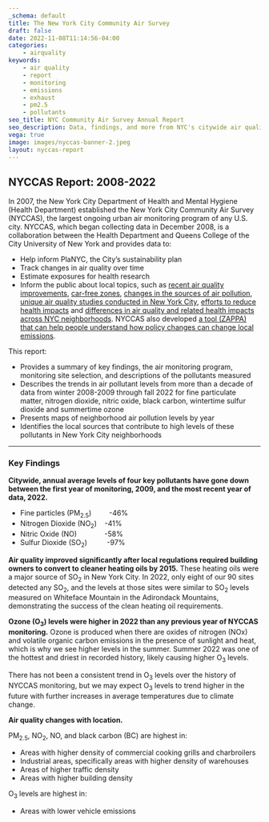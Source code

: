 ```yaml
---
_schema: default
title: The New York City Community Air Survey
draft: false
date: 2022-11-08T11:14:56-04:00
categories:
    - airquality
keywords:
    - air quality
    - report
    - monitoring
    - emissions
    - exhaust
    - pm2.5
    - pollutants
seo_title: NYC Community Air Survey Annual Report
seo_description: Data, findings, and more from NYC's citywide air quality monitoring program.
vega: true
image: images/nyccas-banner-2.jpeg
layout: nyccas-report
---
```

## NYCCAS Report: 2008-2022

In 2007, the New York City Department of Health and Mental Hygiene (Health Department) established the New York City Community Air Survey (NYCCAS), the largest ongoing urban air monitoring program of any U.S. city. NYCCAS, which began collecting data in December 2008, is a collaboration between the Health Department and Queens College of the City University of New York and provides data to:

* Help inform PlaNYC, the City’s sustainability plan
* Track changes in air quality over time
* Estimate exposures for health research
* Inform the public about local topics, such as [recent air quality improvements](../../../data-stories/breatheeasy/), [car-free zones](../../../data-stories/aqts/), [changes in the sources of air pollution](../../../data-stories/aq-cooking/), [unique air quality studies conducted in New York City](../../../data-stories/aqsnapshots/), [efforts to reduce health impacts](../../../data-stories/hia/) and [differences in air quality and related health impacts across NYC neighborhoods](../../../data-stories/aq2/). NYCCAS also developed [a tool (ZAPPA) that can help people understand how policy changes can change local emissions](../../../data-stories/zappa/).

This report:

* Provides a summary of key findings, the air monitoring program, monitoring site selection, and descriptions of the pollutants measured
* Describes the trends in air pollutant levels from more than a decade of data from winter 2008-2009 through fall 2022 for fine particulate matter, nitrogen dioxide, nitric oxide, black carbon, wintertime sulfur dioxide and summertime ozone
* Presents maps of neighborhood air pollution levels by year
* Identifies the local sources that contribute to high levels of these pollutants in New York City neighborhoods

---

### Key Findings

**Citywide, annual average levels of four key pollutants have gone down between the first year of monitoring, 2009, and the most recent year of data, 2022.**

* Fine particles (PM<sub>2.5</sub>)&nbsp; &nbsp; &nbsp; &nbsp; &nbsp;-46%
* Nitrogen Dioxide (NO<sub>2</sub>)&nbsp; &nbsp; -41%
* Nitric Oxide (NO)&nbsp; &nbsp; &nbsp; &nbsp; &nbsp; &nbsp; &nbsp; -58%
* Sulfur Dioxide (SO<sub>2</sub>)&nbsp; &nbsp; &nbsp; &nbsp; &nbsp; -97%

**Air quality improved significantly after local regulations required building owners to convert to cleaner heating oils by 2015.** These heating oils were a major source of SO<sub>2</sub> in New York City. In 2022, only eight of our 90 sites detected any SO<sub>2</sub>, and the levels at those sites were similar to SO<sub>2</sub> levels measured on Whiteface Mountain in the Adirondack Mountains, demonstrating the success of the clean heating oil requirements.

**Ozone (O<sub>3</sub>) levels were higher in 2022 than any previous year of NYCCAS monitoring.** Ozone is produced when there are oxides of nitrogen (NOx) and volatile organic carbon emissions in the presence of sunlight and heat, which is why we see higher levels in the summer. Summer 2022 was one of the hottest and driest in recorded history, likely causing higher O<sub>3</sub>&nbsp;levels.

There has not been a consistent trend in O<sub>3</sub> levels over the history of NYCCAS monitoring, but we may expect O<sub>3</sub> levels to trend higher in the future with further increases in average temperatures due to climate change.

**Air quality changes with location.**

PM<sub>2.5</sub>, NO<sub>2</sub>, NO, and black carbon (BC) are highest in:

* Areas with higher density of commercial cooking grills and charbroilers
* Industrial areas, specifically areas with higher density of warehouses
* Areas of higher traffic density
* Areas with higher building density

O<sub>3</sub>&nbsp;levels are highest in:

* Areas with lower vehicle emissions